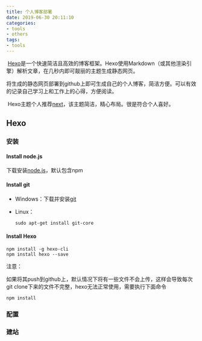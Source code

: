 ```yaml
---
title: 个人博客部署
date: 2019-06-30 20:11:10
categories:
- tools
- others
tags:
- tools
---
```


​	[Hexo](https://hexo.io/zh-cn/)是一个快速简洁且高效的博客框架。Hexo使用Markdown（或其他渲染引擎）解析文章，在几秒内即可靓丽的主题生成静态网页。

​	将生成的静态网页部署到github上即可生成自己的个人博客，简洁方便。可以有效的记录自己学习上和工作上的心得，方便阅读。

​	Hexo主题个人推荐[next]( https://github.com/theme-next/hexo-theme-next)，该主题简洁，精心布局。很是符合个人喜好。

## Hexo

### 安装

#### Install node.js

下载安装[node.js](https://nodejs.org/en/download/)，默认包含npm

#### Install git

* Windows：下载并安装[git](https://git-scm.com/download)

* Linux：

  ```shell
  sudo apt-get install git-core
  ```

#### Install Hexo

```shell
npm install -g hexo-cli
npm install hexo --save
```

注意：

​	如果将其push到github上，默认情况下将有一些文件不会上传，这样会导致每次git clone下来的文件不完整，hexo无法正常使用，需要执行下面命令

```shell
npm install
```



### 配置

### 建站

